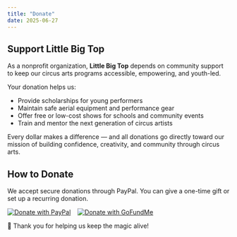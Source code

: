 ```yaml
---
title: "Donate"
date: 2025-06-27
---
```


## Support Little Big Top

As a nonprofit organization, **Little Big Top** depends on community support to keep our circus arts programs accessible, empowering, and youth-led.

Your donation helps us:
- Provide scholarships for young performers  
- Maintain safe aerial equipment and performance gear  
- Offer free or low-cost shows for schools and community events  
- Train and mentor the next generation of circus artists  

Every dollar makes a difference — and all donations go directly toward our mission of building confidence, creativity, and community through circus arts.

## How to Donate

We accept secure donations through PayPal. You can give a one-time gift or set up a recurring donation.

[![Donate with PayPal](/images/paypal.png)](https://www.paypal.com/donate/littlebigtopboise)&nbsp;&nbsp;&nbsp;&nbsp;[![Donate with GoFundMe](/images/gofundme.png)](https://www.gofundme.com/donate/littlebigtopboise)

💖 Thank you for helping us keep the magic alive!